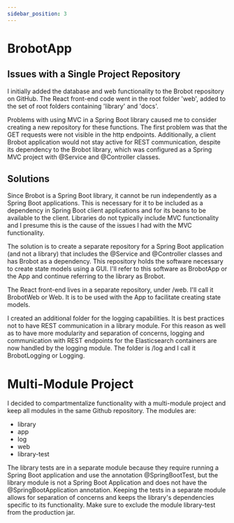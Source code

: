 ```yaml
---
sidebar_position: 3
---
```


# BrobotApp

## Issues with a Single Project Repository

I initially added the database and web functionality to the Brobot
repository on GitHub. The React front-end code went in the root folder
'web', added to the set of root folders containing 'library' and 'docs'.

Problems with using MVC in a Spring Boot library caused me to consider
creating a new repository for these functions. The first problem was that
the GET requests were not visible in the http endpoints. Additionally, a client
Brobot application would not stay active for REST communication, despite its 
dependency to the Brobot library, which was configured as a Spring MVC project
with @Service and @Controller classes.

## Solutions

Since Brobot is a Spring Boot library, it cannot be run independently as a Spring
Boot applications. This is necessary for it to be included as a dependency in Spring
Boot client applications and for its beans to be available to the client. Libraries do 
not typically include MVC functionality and I presume this is the cause of the issues I 
had with the MVC functionality. 

The solution is to create a separate repository for a Spring Boot application (and not a library)
that includes the @Service and @Controller classes and has Brobot as a dependency. This 
repository holds the software necessary to create state models using a GUI. I'll refer to this software as BrobotApp 
or the App and continue referring to the library as Brobot. 

The React front-end lives in a separate repository, under /web. I'll call it BrobotWeb or Web. It is to be used
with the App to facilitate creating state models.

I created an additional folder for the logging capabilities. It is best practices not to have REST communication
in a library module. For this reason as well as to have more modularity and separation of concerns, logging and 
communication with REST endpoints for the Elasticsearch containers are now handled by the logging module. The 
folder is /log and I call it BrobotLogging or Logging. 

# Multi-Module Project

I decided to compartmentalize functionality with a multi-module project and keep all modules in the same Github
repository.
The modules are:
- library
- app
- log
- web
- library-test

The library tests are in a separate module because they require running a Spring Boot application and use the 
annotation @SpringBootTest, but the library module is not a Spring Boot Application and does not have the 
@SpringBootApplication annotation. Keeping the tests in a separate module allows for separation of concerns and
keeps the library's dependencies specific to its functionality. Make sure to exclude the module library-test from 
the production jar. 


